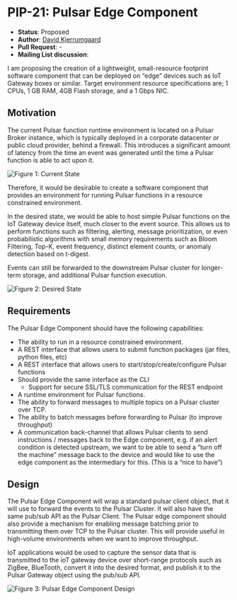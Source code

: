 # PIP-21: Pulsar Edge Component

- **Status**: Proposed
- **Author**: [David Kjerrumgaard](https://github.com/orgs/streamlio/people/david-streamlio)
- **Pull Request**: -
- **Mailing List discussion**:

I am proposing the creation of a lightweight, small-resource footprint software component that can be deployed on “edge” devices such as IoT Gateway boxes or similar. Target environment resource specifications are; 1 CPUs, 1 GB RAM, 4GB Flash storage, and a 1 Gbps NIC.

## Motivation

The current Pulsar function runtime environment is located on a Pulsar Broker instance, which is typically deployed in a corporate datacenter or public cloud provider, behind a firewall. This introduces a significant amount of latency from the time an event was generated until the time a Pulsar function is able to act upon it.



![Figure 1: Current State](img/pip21-image1.jpg)



Therefore, it would be desirable to create a software component that provides an environment for running Pulsar functions in a resource constrained environment.

In the desired state, we would be able to host simple Pulsar functions on the IoT Gateway device itself, much closer to the event source. This allows us to perform functions such as filtering, alerting, message prioritization, or even probabilistic algorithms with small memory requirements such as Bloom Filtering, Top-K, event frequency, distinct element counts, or anomaly detection based on t-digest.

Events can still be forwarded to the downstream Pulsar cluster for longer-term storage, and additional Pulsar function execution.

![Figure 2: Desired State](img/pip21-image2.jpg)


## Requirements

The Pulsar Edge Component should have the following capabilities:
- The ability to run in a resource constrained environment.
- A REST interface that allows users to submit function packages (jar files, python files, etc)
- A REST interface that allows users to start/stop/create/configure Pulsar functions
- Should provide the same interface as the CLI
  - Support for secure SSL/TLS communication for the REST endpoint
- A runtime environment for Pulsar functions.
- The ability to forward messages to multiple topics on a Pulsar cluster over TCP.
- The ability to batch messages before forwarding to Pulsar (to improve throughput)
- A communication back-channel that allows Pulsar clients to send instructions / messages back to the Edge component, e.g. if an alert condition is detected upstream, we want to be able to send a “turn off the machine” message back to the device and would like to use the edge component as the intermediary for this. (This is a “nice to have”)

## Design

The Pulsar Edge Component will wrap a standard pulsar client object, that it will use to forward the events to the Pulsar Cluster. It will also have the same pub/sub API as the Pulsar Client.  The Pulsar edge component should also provide a mechanism for enabling message batching prior to transmitting them over TCP to the Pulsar cluster. This will provide useful in high-volume environments when we want to improve throughput.

IoT applications would be used to capture the sensor data that is transmitted to the ioT gateway device over short-range protocols such as ZigBee, BlueTooth, convert it into the desired format, and publish it to the Pulsar Gateway object using the pub/sub API.

![Figure 3: Pulsar Edge Component Design](img/pip21-image3.jpg)

